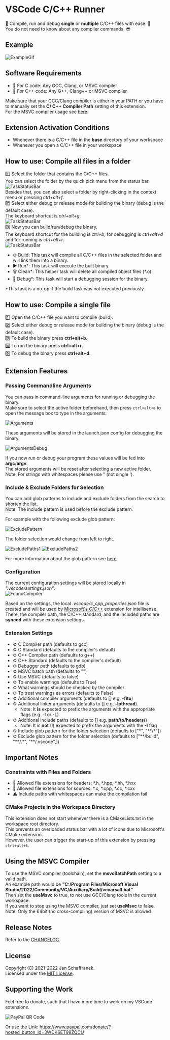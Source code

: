 # VSCode C/C++ Runner

🚀 Compile, run and debug **single** or **multiple** C/C++ files with ease. 🚀  
You do not need to know about any compiler commands. 😎

## Example

![ExampleGif](./media/ExecuteTasks.gif?raw=true)

## Software Requirements

- 🔧 For C code: Any GCC, Clang, or MSVC compiler
- 🔧 For C++ code: Any G++, Clang++ or MSVC compiler

Make sure that your GCC/Clang compiler is either in your PATH or you have to manually set the **C/ C++ Compiler Path** setting of this extension.  
For the MSVC compiler usage see [here](#Using-the-MSVC-Compiler).

## Extension Activation Conditions

- Whenever there is a C/C++ file in the **base** directory of your workspace
- Whenever you open a C/C++ file in your workspace

## How to use: Compile **all** files in a folder

1️⃣ Select the folder that contains the C/C++ files.  
You can select the folder by the quick pick menu from the status bar.  
![TaskStatusBar](./media/FolderStatusBar.png)  
Besides that, you can also select a folder by right-clicking in the context menu or pressing *ctrl+alt+f*.  
2️⃣ Select either debug or release mode for building the binary (debug is the default case).  
The keyboard shortcut is *ctrl+alt+g*.  
![TaskStatusBar](./media/ModeStatusBar.png)  
3️⃣ Now you can build/run/debug the binary.  
The keyboard shortcut for the building is *ctrl+b*, for debugging is *ctrl+alt+d* and for running is *ctrl+alt+r*.  
![TaskStatusBar](./media/TaskStatusBar.png)

- ⚙️ Build: This task will compile all C/C++ files in the selected folder and will link them into a binary.
- ▶️ Run*: This task will execute the built binary.
- 🗑️ Clean*: This helper task will delete all compiled object files (*.o).
- 🐞 Debug*: This task will start a debugging session for the binary.

*This task is a no-op if the build task was not executed previously.

## How to use: Compile a **single** file

1️⃣ Open the C/C++ file you want to compile (build).  
2️⃣ Select either debug or release mode for building the binary (debug is the default case).  
3️⃣ To build the binary press **ctrl+alt+b**.  
4️⃣ To run the binary press **ctrl+alt+r**.  
5️⃣ To debug the binary press **ctrl+alt+d**.  

## Extension Features

### Passing Commandline Arguments

You can pass in command-line arguments for running or debugging the binary.  
Make sure to select the active folder beforehand, then press `ctrl+alt+a` to open the message box to type in the arguments:

![Arguments](./media/arguments.png)

These arguments will be stored in the launch.json config for debugging the binary.  

![ArgumentsDebug](./media/argumentsDebug.png)

If you now run or debug your program these values will be fed into **argc**/**argv**.  
The stored arguments will be reset after selecting a new active folder.  
Note: For strings with whitespaces please use \" (not single \').

### Include & Exclude Folders for Selection

You can add glob patterns to include and exclude folders from the search to shorten the list.  
Note: The include pattern is used before the exclude pattern.

For example with the following exclude glob pattern:

![ExcludePattern](./media/excludePattern.png)

The folder selection would change from left to right.

![ExcludePaths1](./media/excludePaths1.png)
![ExcludePaths2](./media/excludePaths2.png)

For more information about the glob pattern see [here](https://en.wikipedia.org/wiki/Glob_(programming)#Syntax).

### Configuration

The current configuration settings will be stored locally in *".vscode/settings.json"*.  
![FoundCompiler](./media/Settings.png)  

Based on the settings, the local *.vscode/c_cpp_properties.json* file is created and will be used by [Microsoft's *C/C++*](https://code.visualstudio.com/docs/cpp/c-cpp-properties-schema-reference) extension for intellisense.  
There, the compiler path, the C/C++ standard, and the included paths are **synced** with these extension settings.  

### Extension Settings

- ⚙️ C Compiler path (defaults to gcc)
- ⚙️ C Standard (defaults to the compiler's default)
- ⚙️ C++ Compiler path (defaults to g++)
- ⚙️ C++ Standard (defaults to the compiler's default)
- ⚙️ Debugger path (defaults to gdb)
- ⚙️ MSVC batch path (defaults to \"\")
- ⚙️ Use MSVC (defaults to false)
- ⚙️ To enable warnings (defaults to True)
- ⚙️ What warnings should be checked by the compiler
- ⚙️ To treat warnings as errors (defaults to False)
- ⚙️ Additional compiler arguments (defaults to [] e.g. **-flto**)
- ⚙️ Additional linker arguments (defaults to [] e.g. **-lpthread**).
  - Note: It **is** expected to prefix the arguments with the appropriate flags (e.g. -l or -L)
- ⚙️ Additional include paths (defaults to [] e.g. **path/to/headers/**)
  - Note: It is **not** (!) expected to prefix the arguments with the **-I** flag
- ⚙️ Include glob pattern for the folder selection (defaults to ["\*", "\*\*/\*"])
- ⚙️ Exclude glob pattern for the folder selection (defaults to ["\*\*/build", "\*\*/.\*", "\*\*/.vscode",])

## Important Notes

### Constraints with Files and Folders

- 📝 Allowed file extensions for headers: \*.h, \*.hpp, \*.hh, \*.hxx
- 📝 Allowed file extensions for sources: \*.c, \*.cpp, \*.cc, \*.cxx
- ⚠️ Include paths with whitespaces can make the compilation fail

### CMake Projects in the Workspace Directory

This extension does not start whenever there is a CMakeLists.txt in the workspace root directory.  
This prevents an overloaded status bar with a lot of icons due to Microsoft's CMake extension.  
However, the user can trigger the start-up of this extension by pressing `ctrl+alt+t`.

## Using the MSVC Compiler

To use the MSVC compiler (toolchain), set the **msvcBatchPath** setting to a valid path.  
An example path would be **"C:/Program Files/Microsoft Visual Studio/2022/Community/VC/Auxiliary/Build/vcvarsall.bat"**.  
Then set the **useMsvc** to true, to not use GCC/Clang tools in the current workspace.  
If you want to stop using the MSVC compiler, just set **useMsvc** to false.  
Note: Only the 64bit (no cross-compiling) version of MSVC is allowed

## Release Notes

Refer to the [CHANGELOG](CHANGELOG.md).

## License

Copyright (C) 2021-2022 Jan Schaffranek.  
Licensed under the [MIT License](LICENSE).

## Supporting the Work

Feel free to donate, such that I have more time to work on my VSCode extension*s*.

![PayPal QR Code](./media/QR-Code.png)

Or use the Link: <https://www.paypal.com/donate/?hosted_button_id=3WDK6ET99ZQCU>
